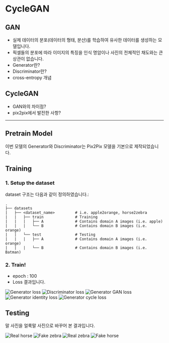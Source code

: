 # CycleGAN
## GAN
* 실제 데이터의 분포(데이터의 형태, 분산)를 학습하여 유사한 데이터를 생성하는 모델입니다.
* 픽셀들의 분포에 따라 이미지의 특징을 인식 명암이나 사진의 전체적인 채도와는 큰 상관이 없습니다.
* Generator란?
* Discriminator란?
* cross-entropy 개념
## CycleGAN
* GAN와의 차이점?
* pix2pix에서 발전한 사항?
-----------
## Pretrain Model
이번 모델의 Generator와 Discriminator는 Pix2Pix 모델을 기본으로 제작되었습니다.
## Training
### 1. Setup the dataset

dataset 구조는 다음과 같이 정의하였습니다.:

    .
    ├── datasets                   
    |   ├── <dataset_name>         # i.e. apple2orange, horse2zebra
    |   |   ├── train              # Training
    |   |   |   ├── A              # Contains domain A images (i.e. apple)
    |   |   |   └── B              # Contains domain B images (i.e. orange)
    |   |   └── test               # Testing
    |   |   |   ├── A              # Contains domain A images (i.e. orange)
    |   |   |   └── B              # Contains domain B images (i.e. Batman)
    
### 2. Train!
* epoch : 100
* Loss 결과입니다.

![Generator loss](https://github.com/ai-tor/PyTorch-CycleGAN/raw/master/output/loss_G.png)
![Discriminator loss](https://github.com/ai-tor/PyTorch-CycleGAN/raw/master/output/loss_D.png)
![Generator GAN loss](https://github.com/ai-tor/PyTorch-CycleGAN/raw/master/output/loss_G_GAN.png)
![Generator identity loss](https://github.com/ai-tor/PyTorch-CycleGAN/raw/master/output/loss_G_identity.png)
![Generator cycle loss](https://github.com/ai-tor/PyTorch-CycleGAN/raw/master/output/loss_G_cycle.png)

## Testing

말 사진을 얼룩말 사진으로 바꾸어 본 결과입니다.

![Real horse](https://github.com/ai-tor/PyTorch-CycleGAN/raw/master/output/real_A.jpg)
![Fake zebra](https://github.com/ai-tor/PyTorch-CycleGAN/raw/master/output/fake_B.png)
![Real zebra](https://github.com/ai-tor/PyTorch-CycleGAN/raw/master/output/real_B.jpg)
![Fake horse](https://github.com/ai-tor/PyTorch-CycleGAN/raw/master/output/fake_A.png)
